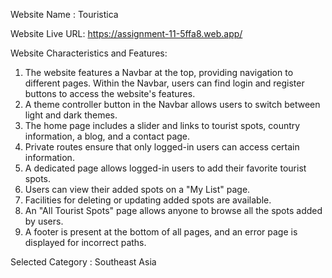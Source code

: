 <p>Website Name : Touristica</p>
<p>Website Live URL: <a href="https://assignment-10-474ad.web.app/" target="_blank">https://assignment-11-5ffa8.web.app/</a></p>

Website Characteristics and Features:

1. The website features a Navbar at the top, providing navigation to different pages.
   Within the Navbar, users can find login and register buttons to access the website's features.
2. A theme controller button in the Navbar allows users to switch between light and dark themes.
3. The home page includes a slider and links to tourist spots, country information, a blog,    and a contact page.
4. Private routes ensure that only logged-in users can access certain information.
5. A dedicated page allows logged-in users to add their favorite tourist spots.
6. Users can view their added spots on a "My List" page.
7. Facilities for deleting or updating added spots are available.
8. An "All Tourist Spots" page allows anyone to browse all the spots added by users.
9. A footer is present at the bottom of all pages, and an error page is displayed for incorrect paths.

Selected Category :  Southeast Asia

